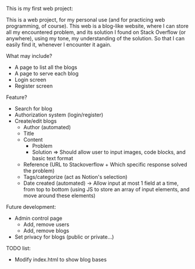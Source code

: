 This is my first web project:

This is a web project, for my personal use (and for practicing web programming, of course). This web is a blog-like website, where I can store all my encountered problem, and its solution I found on Stack Overflow (or anywhere), using my tone, my understanding of the solution. So that I can easily find it, whenever I encounter it again.


What may include?
- A page to list all the blogs
- A page to serve each blog
- Login screen
- Register screen

Feature?
- Search for blog
- Authorization system (login/register)
- Create/edit blogs
    + Author (automated)
    + Title
    + Content
        * Problem
        * Solution
        => Should allow user to input images, code blocks, and basic text format
    + Reference (URL to Stackoverflow + Which specific response solved the problem)
    + Tags/categorize (act as Notion's selection)
    + Date created (automated)
    -> Allow input at most 1 field at a time, from top to bottom (using JS to store an array of input elements, and move around these elements)


Future development: 
- Admin control page
    + Add, remove users
    + Add, remove blogs
- Set privacy for blogs (public or private...)

TODO list:
- Modify index.html to show blog bases
